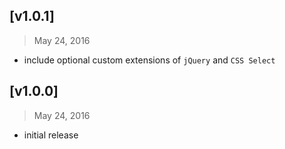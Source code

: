 ## [v1.0.1]
> May 24, 2016

- include optional custom extensions of `jQuery` and `CSS Select`

## [v1.0.0]
> May 24, 2016

- initial release

